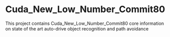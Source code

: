 # Cuda_New_Low_Number_Commit80
This project contains Cuda_New_Low_Number_Commit80 core information on state of the art auto-drive object recognition and path avoidance
